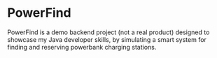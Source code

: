 # PowerFind
PowerFind is a demo backend project (not a real product) designed to showcase my Java developer skills, by simulating a smart system for finding and reserving powerbank charging stations.
